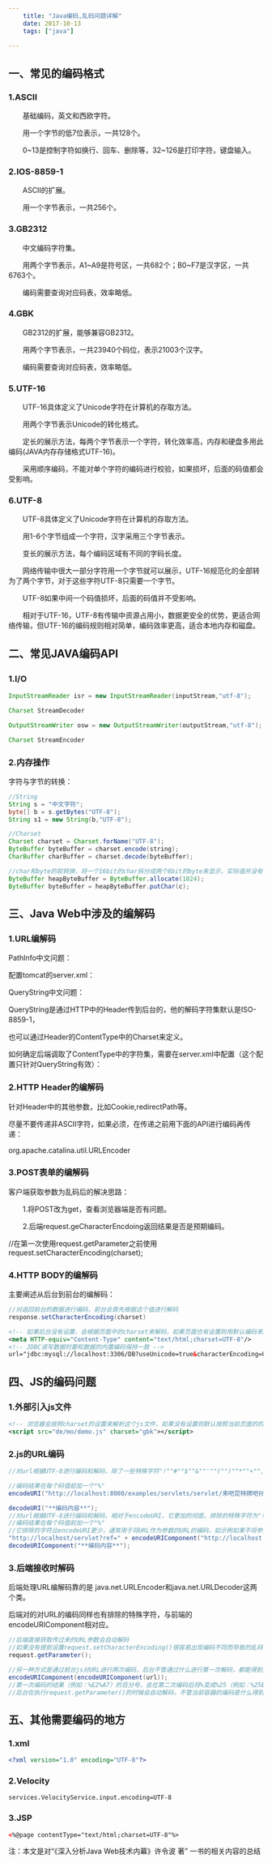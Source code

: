 ```yaml
---
    title: "Java编码,乱码问题详解"
    date: 2017-10-13
    tags: ["java"]
    
---
```


## 一、常见的编码格式
### 1.ASCII
　　基础编码，英文和西欧字符。

　　用一个字节的低7位表示，一共128个。

　　0~13是控制字符如换行、回车、删除等，32~126是打印字符，键盘输入。

### 2.IOS-8859-1
　　ASCII的扩展。

　　用一个字节表示，一共256个。

### 3.GB2312
　　中文编码字符集。

　　用两个字节表示，A1~A9是符号区，一共682个；B0~F7是汉字区，一共6763个。

　　编码需要查询对应码表，效率略低。

### 4.GBK
　　GB2312的扩展，能够兼容GB2312。

　　用两个字节表示，一共23940个码位，表示21003个汉字。

　　编码需要查询对应码表，效率略低。

### 5.UTF-16
　　UTF-16具体定义了Unicode字符在计算机的存取方法。

　　用两个字节表示Unicode的转化格式。

　　定长的展示方法，每两个字节表示一个字符，转化效率高，内存和硬盘多用此编码(JAVA内存存储格式UTF-16)。

　　采用顺序编码，不能对单个字符的编码进行校验，如果损坏，后面的码值都会受影响。

### 6.UTF-8
　　UTF-8具体定义了Unicode字符在计算机的存取方法。

　　用1-6个字节组成一个字符，汉字采用三个字节表示。

　　变长的展示方法，每个编码区域有不同的字码长度。

　　网络传输中很大一部分字符用一个字节就可以展示，UTF-16规范化的全部转为了两个字节，对于这些字符UTF-8只需要一个字节。

　　UTF-8如果中间一个码值损坏，后面的码值并不受影响。

　　相对于UTF-16，UTF-8有传输中资源占用小，数据更安全的优势，更适合网络传输，但UTF-16的编码规则相对简单，编码效率更高，适合本地内存和磁盘。

## 二、常见JAVA编码API
### 1.I/O　　
```java
InputStreamReader isr = new InputStreamReader(inputStream,"utf-8");

Charset StreamDecoder

OutputStreamWriter osw = new OutputStreamWriter(outputStream,"utf-8");

Charset StreamEncoder
```
### 2.内存操作
字符与字节的转换：　　　

```java
//String
String s = "中文字符";
byte[] b = s.getBytes("UTF-8");
String s1 = new String(b,"UTF-8");

//Charset
Charset charset = Charset.forName("UTF-8");
ByteBuffer byteBuffer = charset.encode(string);
CharBuffer charBuffer = charset.decode(byteBuffer);

//char和byte的软转换，将一个16bit的char拆分成两个8bit的byte来显示，实际值并没有被转换。
ByteBuffer heapByteBuffer = ByteBuffer.allocate(1024);
ByteBuffer byteBuffer = heapByteBuffer.putChar(c);
```
## 三、Java Web中涉及的编解码
### 1.URL编解码
PathInfo中文问题：

配置tomcat的server.xml：

<Connector URIEncoding="UTF-8"/>  
QueryString中文问题：  

QueryString是通过HTTP中的Header传到后台的，他的解码字符集默认是ISO-8859-1，

也可以通过Header的ContentType中的Charset来定义。

如何确定后端调取了ContentType中的字符集，需要在server.xml中配置（这个配置只针对QueryString有效）：

<Connector useBodyEncodingForURI="true"/>
 

### 2.HTTP Header的编解码
针对Header中的其他参数，比如Cookie,redirectPath等。

尽量不要传递非ASCII字符，如果必须，在传递之前用下面的API进行编码再传递：

org.apache.catalina.util.URLEncoder

### 3.POST表单的编解码
客户端获取参数为乱码后的解决思路：

　　1.将POST改为get，查看浏览器端是否有问题。

　　2.后端request.geCharacterEncdoing返回结果是否是预期编码。

//在第一次使用request.getParameter之前使用  
request.setCharacterEncoding(charset);
 

### 4.HTTP BODY的编解码
主要阐述从后台到前台的编解码：

```java
//对返回前台的数据进行编码，前台会首先根据这个值进行解码  
response.setCharacterEncoding(charset)  
```
```xml
<!-- 如果后台没有设置，会根据页面中的charset来解码，如果页面也有设置则用默认编码来解码 -->
<meta HTTP-equiv="Content-Type" content="text/html;charset=UTF-8"/>
<!-- JDBC读写数据时要和数据的内置编码保持一致 -->
url="jdbc:mysql://localhost:3306/DB?useUnicode=true&characterEncoding=UTF-8"
```
## 四、JS的编码问题
### 1.外部引入js文件
```xml
<!-- 浏览器会按照charset的设置来解析这个js文件，如果没有设置则默认按照当前页面的的编码设置来解析js文件 -->
<script src="de/mo/demo.js" charset="gbk"></script>
```
### 2.js的URL编码
```java
//对url根据UTF-8进行编码和解码，除了一些特殊字符"!""#""$""&""'""("")""*""+"",""-"".""/"":"";""=""?""@""_""~""0-9""a-z""A-Z"

//编码结果在每个码值前加一个"%"
encodeURI("http://localhost:8080/examples/servlets/servlet/来吧昆特牌吧孙子?inviter=杰洛特");

decodeURI("**编码内容**");
//对url根据UTF-8进行编码和解码，相对于encodeURI，它更加的彻底。排除的特殊字符为"!""'""("")""*""-"".""_""~""0-9""a-z""A-Z"
//编码结果在每个码值前加一个"%"
//它排除的字符比encodeURI更少，通常用于将URL作为参数的URL的编码，如示例如果不将参数URL中的&进行编码会影响到整个URL的完整性
"http://localhost/servlet?ref=" + encodeURIComponent("http://localhost:8080/examples/servlets/servlet/来吧昆特牌吧孙子?inviter=杰洛特&inviter=叶奈法");
decodeURIComponent("**编码内容**");
```
 
 

### 3.后端接收时解码
后端处理URL编解码靠的是 java.net.URLEncoder和java.net.URLDecoder这两个类。

后端对的对URL的编码同样也有排除的特殊字符，与前端的encodeURIComponent相对应。

```java
//后端直接获取传过来的URL参数会自动解码
//如果没有提前设置request.setCharacterEncoding()很容易出现编码不同而导致的乱码
request.getParameter();

//另一种方式是通过前台js对URL进行两次编码，后台不管通过什么进行第一次解码，都能得到正确的UTF-8编码，前台代码如下
encodeURIComponent(encodeURIComponent(url));
//第一次编码的结果（例如：%E2%A7）的百分号，会在第二次编码后将%变成%25（例如：%25E2%25A7）
//后台在执行request.getParameter()的时候会自动解码，不管当前容器的编码是什么得到的是正确的UTF-8编码（例如：%E2%A7）
```
 

## 五、其他需要编码的地方
### 1.xml
```xml
<?xml version="1.0" encoding="UTF-8"?>
```

### 2.Velocity
```properties
services.VelocityService.input.encoding=UTF-8
```

### 3.JSP
```html
<%@page contentType="text/html;charset=UTF-8"%>
```

 

注：本文是对“《深入分析Java Web技术内幕》许令波 著” 一书的相关内容的总结